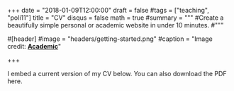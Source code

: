 +++
date = "2018-01-09T12:00:00"
draft = false
#tags = ["teaching", "poli11"]
title = "CV"
disqus = false
math = true
#summary = """
#Create a beautifully simple personal or academic website in under 10 minutes. 
#"""
  
#[header]
#image = "headers/getting-started.png"
#caption = "Image credit: [**Academic**](https://github.com/gcushen/hugo-academic/)"

+++

I embed a current version of my CV below. You can also download the PDF here.